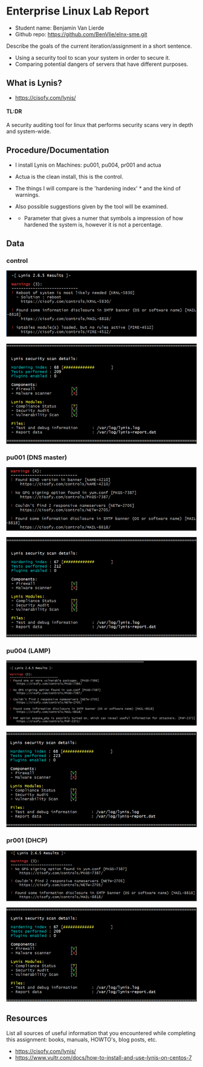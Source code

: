 # Enterprise Linux Lab Report

- Student name: Benjamin Van Lierde
- Github repo: <https://github.com/BenVlie/elnx-sme.git>

Describe the goals of the current iteration/assignment in a short sentence.
- Using a security tool to scan your system in order to secure it.
- Comparing potential dangers of servers that have different purposes.

## What is Lynis?

- https://cisofy.com/lynis/

#### TL:DR
A security auditing tool for linux that performs security scans very in depth and system-wide.

## Procedure/Documentation
- I install Lynis on Machines: pu001, pu004, pr001 and actua
- Actua is the clean install, this is the control.

- The things I will compare is the 'hardening index' * and the kind of warnings.
- Also possible suggestions given by the tool will be examined.

- * Parameter that gives a numer that symbols a impression of how hardened the system is, however it is not a percentage.


## Data

### control
![actuaControl1](https://github.com/BenVlie/elnx-sme/blob/master/report/images/actuaControlWarnings.png)

![actuaControl2](https://github.com/BenVlie/elnx-sme/blob/master/report/images/actuaControlIndex.png)


### pu001 (DNS master)
![pu001warnings](https://github.com/BenVlie/elnx-sme/blob/master/report/images/pu001warnings.png)

![pu001index](https://github.com/BenVlie/elnx-sme/blob/master/report/images/pu001Index.png)

### pu004 (LAMP)
![pu004warnings](https://github.com/BenVlie/elnx-sme/blob/master/report/images/pu004warnings.png)


![pu004index](https://github.com/BenVlie/elnx-sme/blob/master/report/images/pu004Index.png)

### pr001 (DHCP)
![pr001warnings](https://github.com/BenVlie/elnx-sme/blob/master/report/images/pr001warnings.png)

![pr001index](https://github.com/BenVlie/elnx-sme/blob/master/report/images/pr001Index.png)

## Resources

List all sources of useful information that you encountered while completing this assignment: books, manuals, HOWTO's, blog posts, etc.
- https://cisofy.com/lynis/
- https://www.vultr.com/docs/how-to-install-and-use-lynis-on-centos-7
